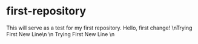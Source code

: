 # first-repository
This will serve as a test for my first repository.
Hello, first change!
\nTrying First New Line\n
\n Trying First New Line \n
